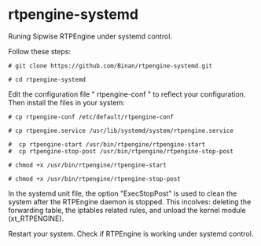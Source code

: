 # rtpengine-systemd
Runing Sipwise RTPEngine under systemd control.

Follow these steps:

	# git clone https://github.com/Binan/rtpengine-systemd.git

	# cd rtpengine-systemd

Edit the configuration file " rtpengine-conf " to reflect your configuration. Then install the files in your system:

	# cp rtpengine-conf /etc/default/rtpengine-conf

	# cp rtpengine.service /usr/lib/systemd/system/rtpengine.service

	#  cp rtpengine-start /usr/bin/rtpengine/rtpengine-start
	#  cp rtpengine-stop-post /usr/bin/rtpengine/rtpengine-stop-post

	# chmod +x /usr/bin/rtpengine/rtpengine-start

	# chmod +x /usr/bin/rtpengine/rtpengine-stop-post

In the systemd unit file, the option "ExecStopPost" is used to clean the system after the RTPEngine daemon is stopped. This incolves: deleting the forwarding table, the iptables related rules, and unload the kernel module (xt_RTPENGINE).

Restart your system. Check if RTPEngine is working under systemd control.
